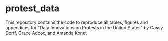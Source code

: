 # protest_data
This repository contains the code to reproduce all tables, figures and appendices for "Data Innovations on Protests in the United States" by Cassy Dorff, Grace Adcox, and Amanda Konet
